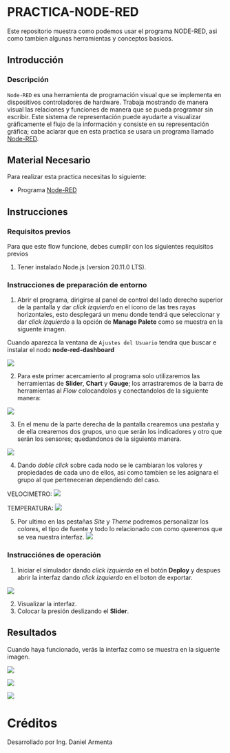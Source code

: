# PRACTICA-NODE-RED
Este repositorio muestra como podemos usar el programa NODE-RED, asi como tambien algunas herramientas y conceptos basicos.

## Introducción
### Descripción
```Node-RED``` es una herramienta de programación visual que se implementa en dispositivos controladores de hardware. Trabaja mostrando de manera visual las relaciones y funciones de manera que se pueda programar sin escribir. Este sistema de representación puede ayudarte a visualizar gráficamente el flujo de la información y consiste en su representación gráfica; cabe aclarar que en esta practica se usara un programa llamado [Node-RED](http://localhost:1880/).

## Material Necesario
Para realizar esta practica necesitas lo siguiente:
- Programa [Node-RED](http://localhost:1880/)

## Instrucciones

### Requisitos previos

Para que este flow funcione, debes cumplir con los siguientes requisitos previos
1. Tener instalado Node.js (version 20.11.0 LTS).

### Instrucciones de preparación de entorno 
1. Abrir el programa, dirigirse al panel de control del lado derecho superior de la pantalla y dar *click izquierdo* en el icono de las tres rayas horizontales, esto desplegará un menu donde tendrá que seleccionar y dar *click izquierdo* a la opción de **Manage Palete** como se muestra en la siguente imagen.

Cuando aparezca la ventana de ```Ajustes del Usuario```  tendra que buscar e instalar el nodo **node-red-dashboard**

![](https://github.com/DanielX834/PRACTICA-N7/blob/main/1.jpg?raw=true)

2. Para este primer acercamiento al programa solo utilizaremos las herramientas de **Slider**, **Chart** y **Gauge**; los arrastraremos de la barra de herramientas al *Flow* colocandolos y conectandolos de la siguiente manera:

![](https://github.com/DanielX834/PRACTICA-N7/blob/main/2.jpg?raw=true)

3. En el menu de la parte derecha de la pantalla crearemos una pestaña y de ella crearemos dos grupos, uno que serán los indicadores y otro que serán los sensores; quedandonos de la siguiente manera.

![](https://github.com/DanielX834/PRACTICA-N7/blob/main/3.jpg?raw=true)

4. Dando *doble click* sobre cada nodo se le cambiaran los valores y propiedades de cada uno de ellos, asi como tambien se les asignara el grupo al que perteneceran dependiendo del caso.

VELOCIMETRO:
![](https://github.com/DanielX834/PRACTICA-N7/blob/main/4.jpg?raw=true)

TEMPERATURA:
![](https://github.com/DanielX834/PRACTICA-N7/blob/main/5.jpg?raw=true)

5. Por ultimo en las pestañas *Site* y *Theme* podremos personalizar los colores, el tipo de fuente y todo lo relacionado con como queremos que se vea nuestra interfaz.
![](https://github.com/DanielX834/PRACTICA-N7/blob/main/6.jpg?raw=true)

### Instrucciónes de operación
1. Iniciar el simulador dando *click izquierdo* en el botón **Deploy** y despues abrir la interfaz dando *click izquierdo* en el boton de exportar.

![](https://github.com/DanielX834/PRACTICA-N7/blob/main/7.jpg?raw=true)

2. Visualizar la interfaz.
3. Colocar la presión deslizando el **Slider**.

## Resultados
Cuando haya funcionado, verás la interfaz como se muestra en la siguente imagen.

![](https://github.com/DanielX834/PRACTICA-N7/blob/main/8.jpg?raw=true)

![](https://github.com/DanielX834/PRACTICA-N7/blob/main/9.jpg?raw=true)

![](https://github.com/DanielX834/PRACTICA-N7/blob/main/10.jpg?raw=true)

# Créditos
Desarrollado por Ing. Daniel Armenta
